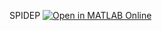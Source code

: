 SPIDEP
[![Open in MATLAB Online](https://www.mathworks.com/images/responsive/global/open-in-matlab-online.svg)](https://matlab.mathworks.com/open/github/v1?repo=jangomez/spidep&file=spidep.mlapp&focus=true)
